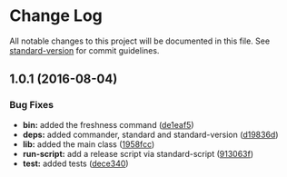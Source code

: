 # Change Log

All notable changes to this project will be documented in this file. See [standard-version](https://github.com/conventional-changelog/standard-version) for commit guidelines.

<a name="1.0.1"></a>
## 1.0.1 (2016-08-04)


### Bug Fixes

* **bin:** added the freshness command ([de1eaf5](https://github.com/watilde/freshness/commit/de1eaf5))
* **deps:** added commander, standard and standard-version ([d19836d](https://github.com/watilde/freshness/commit/d19836d))
* **lib:** added the main class ([1958fcc](https://github.com/watilde/freshness/commit/1958fcc))
* **run-script:** add a release script via standard-script ([913063f](https://github.com/watilde/freshness/commit/913063f))
* **test:** added tests ([dece340](https://github.com/watilde/freshness/commit/dece340))
